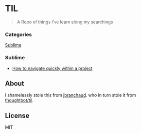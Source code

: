 # TIL

> A Repo of things I've learn along my searchings

### Categories

[Sublime](#sublime)

### Sublime

- [How to navigate quickly within a project](sublime/navigate-quickly.md)

## About

I shamelessly stole this from [jbranchaud](https://github.com/jbranchaud/til/blob/master/README.md#clojure). who in turn stole it from [thoughtbot/til](https://github.com/thoughtbot/til).

## License

MIT
